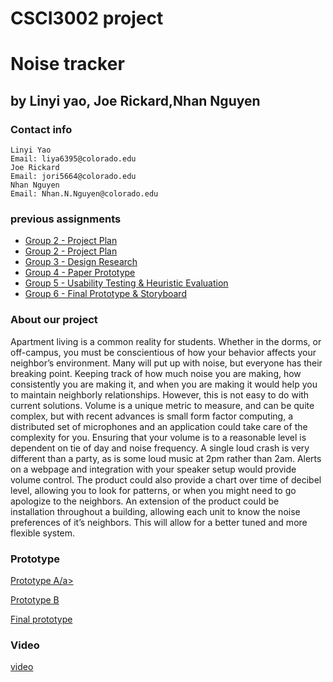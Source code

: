# CSCI3002 project
# Noise tracker
## by Linyi yao, Joe Rickard,Nhan Nguyen
### Contact info
	Linyi Yao
	Email: liya6395@colorado.edu
	Joe Rickard
	Email: jori5664@colorado.edu
	Nhan Nguyen
	Email: Nhan.N.Nguyen@colorado.edu 
### previous assignments
  - [Group 2 - Project Plan](group2.pdf)
  - [Group 2 - Project Plan](ProjectProposalRevised.pdf)
  - [Group 3 - Design Research](group3.pdf)
  - [Group 4 - Paper Prototype](group4.pdf)
  - [Group 5 - Usability Testing & Heuristic Evaluation](group5.pdf)
  - [Group 6 - Final Prototype & Storyboard ](group6.pdf)
### About our project
Apartment living is a common reality for students. Whether in the dorms, or off-campus,
you must be conscientious of how your behavior affects your neighbor’s environment. Many will
put up with noise, but everyone has their breaking point. Keeping track of how much noise you
are making, how consistently you are making it, and when you are making it would help you to
maintain neighborly relationships. However, this is not easy to do with current solutions. Volume
is a unique metric to measure, and can be quite complex, but with recent advances is small form
factor computing, a distributed set of microphones and an application could take care of the
complexity for you. Ensuring that your volume is to a reasonable level is dependent on tie of day
and noise frequency. A single loud crash is very different than a party, as is some loud music at
2pm rather than 2am. Alerts on a webpage and integration with your speaker setup would provide
volume control. The product could also provide a chart over time of decibel level, allowing you to
look for patterns, or when you might need to go apologize to the neighbors. An extension of the
product could be installation throughout a building, allowing each unit to know the noise
preferences of it’s neighbors. This will allow for a better tuned and more flexible system.
### Prototype
<a href="https://www.figma.com/file/gfn8EIG6onMFd0rrUs4yU4Es/prototype-A?node-id=0%3A1">Prototype A/a>

<a href="https://www.figma.com/proto/PhkxMiMQMM5cOLErxQZzzKkl/prototype-B?node-id=4%3A296&scaling=min-zoom&redirected=1">Prototype B</a>

<a href="https://www.figma.com/file/VZyBhxEIzjmjOzEdFEL1XlLN/final-version?node-id=2%3A3">Final prototype</a>

### Video
<a href="https://drive.google.com/open?id=1dHwS3Cgxh-boMRKCCPn24D9JZtqvBJxA">video</a>
